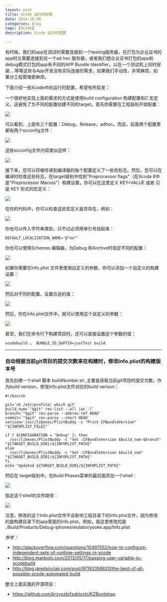 ```yaml
---
layout: post
title: Xcode 运行时配置
date: 2014-10-06
categories: blog
tags: [Xcode]
description: Xcode 运行时配置

---
```


有时候，我们的app在测试时需要连接到一个testing服务器，在打包为企业证书的app时又需要连接到另一个ad hoc 服务器，或者我们想企业证书打包的app和debug模式打包的app有不同的APP Bundle Identifier，以在一个测试机上同时安装....等等这些与App开发没有实际连接的需求，如果我们手动改，非常麻烦，如果分工程管理更麻烦。

下面介绍一些Xcode中的运行时配置，希望有所启发：

一个很好地实现上面的需求的方式是使用build configuration 构建配置和C 宏定义，这避免了为不同的配置创建不同的target。首先你需要在工程级别开始配置：

![][1]

可以看到，上面有三个配置：Debug，Release，adhoc。而且，前面两个配置里都有两个xcconfig文件：

![][2]

这些xcconfig文件内容类似这样：

![][3]

接下来，您可以将被传递到编译器的每个配置定义了一些宏标志。然后，您可以在编译时检查这些标志。在target级别中找到"Preprocessor flags"（在Xcode 6中是"Preprocessor Macros"）构建设置，你可以在这里定义 KEY=VALUE 或者 只是 KEY 形式的宏定义：

![][4]

在你的代码中，你可以检查这些宏定义是否存在，例如：

![][5]

你也可以传入字符串类型，只不过必须用单引号括起来：

    DEFAULT_LOCALIZATION_NAME='@"en"'
    

你也可以使用Schemes 编辑器，为Debug 和Archive时指定不同的配置：

![][6]

如果你需要在Info.plist 文件里使用自定义的参数，你可以添加一个自定义的构建设置：

![][7]

然后对不同的配置，设置合适的值：

![][8]

然后，你在Info.plist文件中，就可以使用这个自定义的参数：

![][9]

甚至，我们在命令行下构建项目时，还可以直接设置这个参数的值：

    xcodebuild …  BUNDLE_ID_SUFFIX=justTest build
    

* * *

### 自动根据当前git项目的提交次数来在构建时，修改Info.plist的构建版本号

首先创建一个shell 脚本 buildNumber.sh ,主要是获取当前git项目的提交次数，作为build version，修改Info.plist文件对应的build verison：

    #!/bin/sh
    
    git=`sh /etc/profile; which git`
    build_num=`"$git" rev-list --all |wc -l`
    branch=`"$git" rev-parse --abbrev-ref HEAD`
    commit=`"$git" rev-parse --short HEAD`
    version=`/usr/libexec/PlistBuddy -c "Print CFBundleVersion" "${INFOPLIST_FILE}"`
    
    if [ $CONFIGURATION = "Debug" ]; then
      /usr/libexec/PlistBuddy -c "Set :CFBundleVersion $build_num-$branch" "${TARGET_BUILD_DIR}/${INFOPLIST_PATH}"
    else
      /usr/libexec/PlistBuddy -c "Set :CFBundleVersion $build_num" "${TARGET_BUILD_DIR}/${INFOPLIST_PATH}"
    fi
    echo "Updated ${TARGET_BUILD_DIR}/${INFOPLIST_PATH}"
    

然后在 target级别中，在Build Phases菜单的最后面添加一个shell：

![][10]

指定这个shell的文件路径：

![][11]

注意，修改的这个Info.plist文件不会影响工程目录下的Info.plist文件，因为修改的是构建目录下的app里面的Info.plist，例如，我这里修改的是 ./Build/Products/Debug-iphonesimulator/yooke.app/Info.plist

*参考：*

*   <http://stackoverflow.com/questions/10497552/how-to-configure-independent-sets-of-runtime-settings-in-xcode>
*   <http://blog.manbolo.com/2013/05/17/passing-user-variable-to-xcodebuild>
*   <http://blog.jaredsinclair.com/post/97193356620/the-best-of-all-possible-xcode-automated-build>

整合上面实践的开源项目：

*   <https://github.com/krzysztofzablocki/KZBootstrap>

 [1]: http://images.cnitblog.com/blog/406864/201410/211439012934135.png
 [2]: http://images.cnitblog.com/blog/406864/201410/211443019189456.png
 [3]: http://images.cnitblog.com/blog/406864/201410/211444364493943.png
 [4]: http://images.cnitblog.com/blog/406864/201410/211452230741353.png
 [5]: http://images.cnitblog.com/blog/406864/201410/211454534497712.png
 [6]: http://images.cnitblog.com/blog/406864/201410/211500199496498.png
 [7]: http://images.cnitblog.com/blog/406864/201410/211504485122783.png
 [8]: http://images.cnitblog.com/blog/406864/201410/211507234809339.png
 [9]: http://images.cnitblog.com/blog/406864/201410/211508448553579.png
 [10]: http://images.cnitblog.com/blog/406864/201410/211621555587128.png
 [11]: http://images.cnitblog.com/blog/406864/201410/211632433874846.png